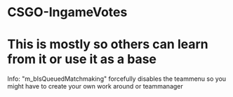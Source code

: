 # CSGO-IngameVotes

# This is mostly so others can learn from it or use it as a base

Info: "m_bIsQueuedMatchmaking" forcefully disables the teammenu so you might have to create your own work around or teammanager
